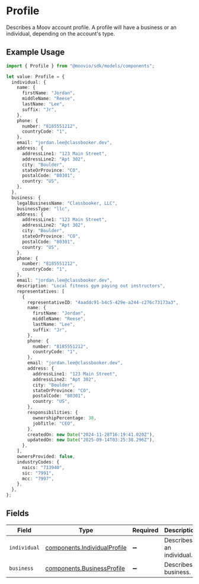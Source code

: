 # Profile

Describes a Moov account profile. A profile will have a business or an individual, depending on the account's type.

## Example Usage

```typescript
import { Profile } from "@moovio/sdk/models/components";

let value: Profile = {
  individual: {
    name: {
      firstName: "Jordan",
      middleName: "Reese",
      lastName: "Lee",
      suffix: "Jr",
    },
    phone: {
      number: "8185551212",
      countryCode: "1",
    },
    email: "jordan.lee@classbooker.dev",
    address: {
      addressLine1: "123 Main Street",
      addressLine2: "Apt 302",
      city: "Boulder",
      stateOrProvince: "CO",
      postalCode: "80301",
      country: "US",
    },
  },
  business: {
    legalBusinessName: "Classbooker, LLC",
    businessType: "llc",
    address: {
      addressLine1: "123 Main Street",
      addressLine2: "Apt 302",
      city: "Boulder",
      stateOrProvince: "CO",
      postalCode: "80301",
      country: "US",
    },
    phone: {
      number: "8185551212",
      countryCode: "1",
    },
    email: "jordan.lee@classbooker.dev",
    description: "Local fitness gym paying out instructors",
    representatives: [
      {
        representativeID: "4aaddc91-b4c5-429e-a244-c276c73173a3",
        name: {
          firstName: "Jordan",
          middleName: "Reese",
          lastName: "Lee",
          suffix: "Jr",
        },
        phone: {
          number: "8185551212",
          countryCode: "1",
        },
        email: "jordan.lee@classbooker.dev",
        address: {
          addressLine1: "123 Main Street",
          addressLine2: "Apt 302",
          city: "Boulder",
          stateOrProvince: "CO",
          postalCode: "80301",
          country: "US",
        },
        responsibilities: {
          ownershipPercentage: 38,
          jobTitle: "CEO",
        },
        createdOn: new Date("2024-11-28T16:19:41.020Z"),
        updatedOn: new Date("2025-09-14T03:25:38.296Z"),
      },
    ],
    ownersProvided: false,
    industryCodes: {
      naics: "713940",
      sic: "7991",
      mcc: "7997",
    },
  },
};
```

## Fields

| Field                                                                        | Type                                                                         | Required                                                                     | Description                                                                  |
| ---------------------------------------------------------------------------- | ---------------------------------------------------------------------------- | ---------------------------------------------------------------------------- | ---------------------------------------------------------------------------- |
| `individual`                                                                 | [components.IndividualProfile](../../models/components/individualprofile.md) | :heavy_minus_sign:                                                           | Describes an individual.                                                     |
| `business`                                                                   | [components.BusinessProfile](../../models/components/businessprofile.md)     | :heavy_minus_sign:                                                           | Describes a business.                                                        |